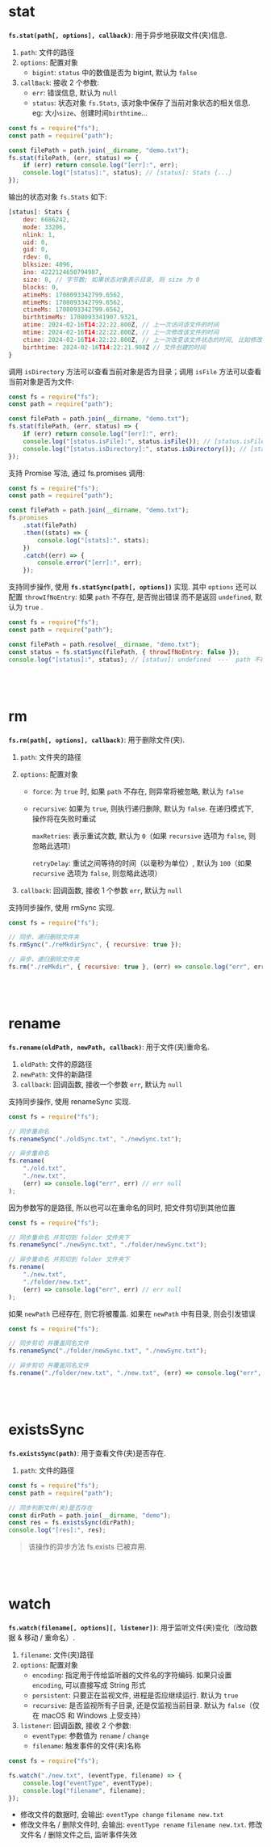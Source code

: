 # stat

**`fs.stat(path[, options], callback)`**: 用于异步地获取文件(夹)信息.

1. `path`: 文件的路径
2. `options`: 配置对象
    - `bigint`: `status` 中的数值是否为 bigint, 默认为 `false`
3. `callBack`: 接收 2 个参数:
    - `err`: 错误信息, 默认为 `null`
    - `status`: 状态对象 `fs.Stats`, 该对象中保存了当前对象状态的相关信息. eg: 大小`size`、创建时间`birthtime`...

```js
const fs = require("fs");
const path = require("path");

const filePath = path.join(__dirname, "demo.txt");
fs.stat(filePath, (err, status) => {
    if (err) return console.log("[err]:", err);
    console.log("[status]:", status); // [status]: Stats {...}
});
```

输出的状态对象 `fs.Stats` 如下:

```js
[status]: Stats {
	dev: 6686242,
	mode: 33206,
	nlink: 1,
	uid: 0,
	gid: 0,
	rdev: 0,
	blksize: 4096,
	ino: 4222124650794987,
	size: 8, // 字节数; 如果状态对象表示目录, 则 size 为 0
	blocks: 0,
	atimeMs: 1708093342799.6562,
	mtimeMs: 1708093342799.6562,
	ctimeMs: 1708093342799.6562,
	birthtimeMs: 1708093341907.9321,
	atime: 2024-02-16T14:22:22.800Z, // 上一次访问该文件的时间
	mtime: 2024-02-16T14:22:22.800Z, // 上一次修改该文件的时间
	ctime: 2024-02-16T14:22:22.800Z, // 上一次改变该文件状态的时间, 比如修改了文件的访问权限
	birthtime: 2024-02-16T14:22:21.908Z // 文件创建的时间
}
```

调用 `isDirectory` 方法可以查看当前对象是否为目录；调用 `isFile` 方法可以查看当前对象是否为文件:

```js
const fs = require("fs");
const path = require("path");

const filePath = path.join(__dirname, "demo.txt");
fs.stat(filePath, (err, status) => {
    if (err) return console.log("[err]:", err);
    console.log("[status.isFile]:", status.isFile()); // [status.isFile]: true
    console.log("[status.isDirectory]:", status.isDirectory()); // [status.isDirectory]: false
});
```

支持 Promise 写法, 通过 fs.promises 调用:

```js
const fs = require("fs");
const path = require("path");

const filePath = path.join(__dirname, "demo.txt");
fs.promises
    .stat(filePath)
    .then((stats) => {
        console.log("[stats]:", stats);
    })
    .catch((err) => {
        console.error("[err]:", err);
    });
```

支持同步操作, 使用 **`fs.statSync(path[, options])`** 实现. 其中 `options` 还可以配置 `throwIfNoEntry`: 如果 `path` 不存在, 是否抛出错误 而不是返回 `undefined`, 默认为 `true` .

```js
const fs = require("fs");
const path = require("path");

const filePath = path.resolve(__dirname, "demo.txt");
const status = fs.statSync(filePath, { throwIfNoEntry: false });
console.log("[status]:", status); // [status]: undefined  ---  path 不存在
```

<br><br>

# rm

**`fs.rm(path[, options], callback)`**: 用于删除文件(夹).

1. `path`: 文件夹的路径

2. `options`: 配置对象

    - `force`: 为 `true` 时, 如果 `path` 不存在, 则异常将被忽略, 默认为 `false`

    - `recursive`: 如果为 `true`, 则执行递归删除, 默认为 `false`. 在递归模式下, 操作将在失败时重试

        `maxRetries`: 表示重试次数, 默认为 `0`（如果 `recursive` 选项为 `false`, 则忽略此选项）

        `retryDelay`: 重试之间等待的时间（以毫秒为单位）, 默认为 `100`（如果 `recursive` 选项为 `false`, 则忽略此选项）

3. `callback`: 回调函数, 接收 1 个参数 `err`, 默认为 `null`

支持同步操作, 使用 rmSync 实现.

```js
const fs = require("fs");

// 同步、递归删除文件夹
fs.rmSync("./reMkdirSync", { recursive: true });

// 异步、递归删除文件夹
fs.rm("./reMkdir", { recursive: true }, (err) => console.log("err", err));
```

<br><br>

# rename

**`fs.rename(oldPath, newPath, callback)`**: 用于文件(夹)重命名.

1. `oldPath`: 文件的原路径
2. `newPath`: 文件的新路径
3. `callback`: 回调函数, 接收一个参数 `err`, 默认为 `null`

支持同步操作, 使用 renameSync 实现.

```js
const fs = require("fs");

// 同步重命名
fs.renameSync("./oldSync.txt", "./newSync.txt");

// 异步重命名
fs.rename(
    "./old.txt",
    "./new.txt",
    (err) => console.log("err", err) // err null
);
```

因为参数写的是路径, 所以也可以在重命名的同时, 把文件剪切到其他位置

```js
const fs = require("fs");

// 同步重命名 并剪切到 folder 文件夹下
fs.renameSync("./newSync.txt", "./folder/newSync.txt");

// 异步重命名 并剪切到 folder 文件夹下
fs.rename(
    "./new.txt",
    "./folder/new.txt",
    (err) => console.log("err", err) // err null
);
```

如果 `newPath` 已经存在, 则它将被覆盖. 如果在 `newPath` 中有目录, 则会引发错误

```js
const fs = require("fs");

// 同步剪切 并覆盖同名文件
fs.renameSync("./folder/newSync.txt", "./newSync.txt");

// 异步剪切 并覆盖同名文件
fs.rename("./folder/new.txt", "./new.txt", (err) => console.log("err", err));
```

<br><br>

# existsSync

**`fs.existsSync(path)`**: 用于查看文件(夹)是否存在.

1. `path`: 文件的路径

```js
const fs = require("fs");
const path = require("path");

// 同步判断文件(夹)是否存在
const dirPath = path.join(__dirname, "demo");
const res = fs.existsSync(dirPath);
console.log("[res]:", res);
```

> 该操作的异步方法 fs.exists 已被弃用.

<br><br>

# watch

**`fs.watch(filename[, options][, listener])`**: 用于监听文件(夹)变化（改动数据 & 移动 / 重命名）.

1. `filename`: 文件(夹)路径
2. `options`: 配置对象
    - `encoding`: 指定用于传给监听器的文件名的字符编码. 如果只设置 `encoding`, 可以直接写成 String 形式
    - `persistent`: 只要正在监视文件, 进程是否应继续运行. 默认为 `true`
    - `recursive`: 是否监视所有子目录, 还是仅监视当前目录. 默认为 `false`（仅在 macOS 和 Windows 上受支持）
3. `listener`: 回调函数, 接收 2 个参数:
    - `eventType`: 参数值为 `rename` / `change`
    - `filename`: 触发事件的文件(夹)名称

```js
const fs = require("fs");

fs.watch("./new.txt", (eventType, filename) => {
    console.log("eventType", eventType);
    console.log("filename", filename);
});
```

-   修改文件的数据时, 会输出: `eventType change` `filename new.txt`
-   修改文件名 / 删除文件时, 会输出: `eventType rename` `filename new.txt`. 修改文件名 / 删除文件之后, 监听事件失效

<br>
